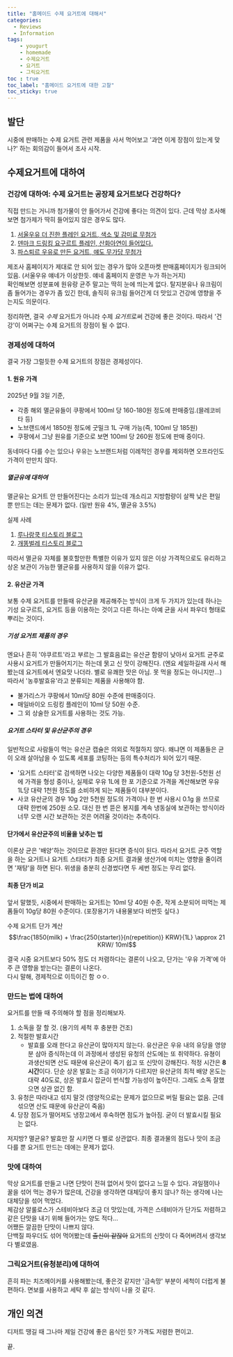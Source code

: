 ```yaml
---
title: "홈메이드 수제 요거트에 대해서"
categories:
  - Reviews
  - Information
tags:
    - yougurt
    - homemade
    - 수제요거트
    - 요거트
    - 그릭요거트
toc : true
toc_label: "홈메이드 요거트에 대한 고찰"
toc_sticky: true
---
```


## 발단

시중에 판매하는 수제 요거트 관련 제품을 사서 먹어보고 '과연 이게 장점이 있는게 맞나?' 하는 회의감이 들어서 조사 시작.

## 수제요거트에 대하여 

### 건강에 대하여: 수제 요거트는 공장제 요거트보다 건강하다?

직접 만드는 거니까 첨가물이 안 들어가서 건강에 좋다는 의견이 있다. 근데 막상 조사해보면 첨가제가 딱히 들어있지 않은 경우도 많다. 

1. [서울우유 더 진한 플레인 요거트, 색소 및 감미료 무첨가](https://www.seoulmilk.co.kr/enterprise/product/product_view.sm?subname=P1&gubun=&nmNo=10000000000501&page=1)
2. [덴마크 드링킹 요구르트 플레인, 산화아연이 들어있다.](https://www.seoulmilk.co.kr/enterprise/product/product_view.sm?subname=P1&gubun=&nmNo=10000000000501&page=1)
3. [파스퇴르 우유로 만든 요거트, 얘도 무가당 무첨가](https://www.coupang.com/vp/products/8219878081?itemId=23623322589&vendorItemId=90648888340&q=요거트&searchId=d3dab4763024736&sourceType=search&itemsCount=36&searchRank=9&rank=9)

제조사 홈페이지가 제대로 안 되어 있는 경우가 많아 오픈마켓 판매홈페이지가 링크되어 있음. (서울우유 얘네가 이상한듯. 얘네 홈페이지 운영은 누가 하는거지)  
확인해보면 성분표에 원유랑 균주 말고는 딱히 눈에 띄는게 없다. 탈지분유나 유크림이 좀 들어가는 경우가 좀 있긴 한데, 솔직히 유크림 들어간게 더 맛있고 건강에 영향을 주는지도 의문이다.

정리하면, 결국 *수제* 요거트가 아니라 수제 *요거트*로써 건강에 좋은 것이다. 따라서 '건강'이 어쩌구는 수제 요거트의 장점이 될 수 없다.

### 경제성에 대하여

결국 가장 그럴듯한 수제 요거트의 장점은 경제성이다.

#### 1. 원유 가격

2025년 9월 3일 기준,

- 각종 해외 멸균유들이 쿠팡에서 100ml 당 160-180원 정도에 판매중임.(믈레코비타 등)
- 노브랜드에서 1850원 정도에 굿밀크 1L 구매 가능(즉, 100ml 당 185원)
- 쿠팡에서 그냥 원유를 기준으로 보면 100ml 당 260원 정도에 판매 중이다.

동네마다 다를 수는 있으나 우유는 노브랜드처럼 이례적인 경우를 제외하면 오프라인도 가격이 만만치 않다. 

##### 멸균유에 대하여

멸균유는 요거트 안 만들어진다는 소리가 있는데 개소리고 지방함량이 살짝 낮은 편일 뿐 만드는 데는 문제가 없다. (일반 원유 4%, 멸균유 3.5%)

실제 사례
1. [루나랑쿡 티스토리 블로그](https://blog.naver.com/ae7578/223094686123)
2. [개똥벌레 티스토리 블로그](https://glowworm.tistory.com/84)

따라서 멸균유 자체를 불호할만한 특별한 이유가 있지 않은 이상 가격적으로도 유리하고 상온 보관이 가능한 멸균유를 사용하지 않을 이유가 없다.

#### 2. 유산균 가격

보통 수제 요거트를 만들때 유산균을 제공해주는 방식이 크게 두 가지가 있는데 하나는 기성 요구르트, 요거트 등을 이용하는 것이고 다른 하나는 아예 균을 사서 파우더 형태로 뿌리는 것이다.

##### 기성 요거트 제품의 경우

엔요나 흔히 '야쿠르트'라고 부르는 그 발효음료는 유산균 함량이 낮아서 요거트 균주로 사용시 요거트가 만들어지기는 하는데 묽고 신 맛이 강해진다. (엔요 세일하길래 사서 해봤는데 요거트에서 엔요맛 나더라. 별로 유쾌한 맛은 아님. 못 먹을 정도는 아니지만...)  
따라서 '농후발효유'라고 분류되는 제품을 사용해야 함.

- 불가리스가 쿠팡에서 10ml당 80원 수준에 판매중이다.
- 매일바이오 드링킹 플레인이 10ml 당 50원 수준.
- 그 외 상술한 요거트를 사용하는 것도 가능. 

##### 요거트 스타터 및 유산균주의 경우

일반적으로 사람들이 먹는 유산균 캡슐은 의외로 적절하지 않다. 왜냐면 이 제품들은 균이 오래 살아남을 수 있도록 세포를 코팅하는 등의 특수처리가 되어 있기 때문. 

- '요거트 스타터'로 검색하면 나오는 다양한 제품들이 대략 10g 당 3천원-5천원 선에 가격을 형성 중이나, 실제로 우유 1L에 한 포 기준으로 가격을 계산해보면 우유 1L당 대략 1천원 정도를 소비하게 되는 제품들이 대부분이다.
- 사코 유산균의 경우 10g 2만 5천원 정도의 가격이나 한 번 사용시 0.1g 을 쓰므로 대략 한번에 250원 소모. 대신 한 번 뜯은 봉지를 계속 냉동실에 보관하는 방식이라 너무 오랜 시간 보관하는 것은 어려울 것이라는 추측이다.

#### 단가에서 유산균주의 비율을 낮추는 법

이론상 균은 '배양'하는 것이므로 환경만 된다면 증식이 된다. 따라서 요거트 균주 역할을 하는 요거트나 요거트 스타터가 최종 요거트 결과물 생산가에 미치는 영향을 줄이려면 '재탕'을 하면 된다. 위생을 충분히 신경썼다면 두 세번 정도는 무리 없다.

#### 최종 단가 비교

앞서 말했듯, 시중에서 판매하는 요거트는 10ml 당 40원 수준, 작게 소분되어 떠먹는 제품들이 10g당 80원 수준이다. (포장용기가 내용물보다 비싼듯 싶다.)  

수제 요거트 단가 계산
 $$\frac{1850(milk) + \frac{250(starter)}{n(repetition)} KRW}{1L} \approx 21 KRW/ 10ml$$

결국 시중 요거트보다 50% 정도 더 저렴하다는 결론이 나오고, 단가는 '우유 가격'에 아주 큰 영향을 받는다는 결론이 나온다.  
다시 말해, 경제적으로 이득이긴 함 ㅇㅇ.


### 만드는 법에 대하여

요거트를 만들 때 주의해야 할 점을 정리해보자.

1. 소독을 잘 할 것. (용기의 세척 후 충분한 건조)
2. 적절한 발효시간
   - 발효를 오래 한다고 유산균이 많아지지 않는다. 유산균은 우유 내의 유당을 영양분 삼아 증식하는데 이 과정에서 생성된 유청의 산도에는 또 취약하다. 유쳥이 과생산되면 산도 때문에 유산균이 죽기 쉽고 또 신맛이 강해진다. 적정 시간은 **8시간**이다. 단순 상온 발효는 조금 이야기가 다르지만 유산균의 최적 배양 온도는 대략 40도로, 상온 발효시 잡균이 번식할 가능성이 높아진다. 그래도 소독 잘했으면 상관 없긴 함.
3. 유청은 따라내고 섞지 말것 (영양적으로는 문제가 없으므로 버릴 필요는 없음. 근데 섞으면 산도 때문에 유산균이 죽음)
4. 당장 점도가 떨어져도 냉장고에서 후숙하면 점도가 높아짐. 굳이 더 발효시킬 필요는 없다.

저지방? 멸균유? 발효만 잘 시키면 다 별로 상관없다. 최종 결과물의 점도나 맛이 조금 다를 뿐 요거트 만드는 데에는 문제가 없다.

### 맛에 대하여

막상 요거트를 만들고 나면 단맛이 전혀 없어서 맛이 없다고 느낄 수 있다. 과일잼이나 꿀을 섞어 먹는 경우가 많은데, 건강을 생각하면 대체당이 좋지 않나? 하는 생각에 나는 대체당을 섞어 먹었다.  
체감상 알룰로스가 스테비아보다 조금 더 맛있는데, 가격은 스테비아가 단가도 저렴하고 같은 단맛을 내기 위해 들어가는 양도 적다...  
어쨌든 깔끔한 단맛이 나쁘지 않다.  
단백질 파우더도 섞어 먹어봤는데 ~~출신이 같잖아~~ 요거트의 신맛이 다 죽어버려서 생각보다 별로였음.

### 그릭요거트(유청분리)에 대하여

흔히 파는 치즈메이커를 사용해봤는데, 좋은것 같지만 '금속망' 부분이 세척이 더럽게 불편하다. 면보를 사용하고 세탁 후 삶는 방식이 나을 것 같다.

## 개인 의견 

디저트 땡길 때 그나마 제일 건강에 좋은 음식인 듯? 가격도 저렴한 편이고.

끝.